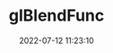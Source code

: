 ---
title: glBlendFunc
permalink: /glsc/glBlendFunc
date: 2022-07-12 11:23:10
tags: [OpenGL,OpenGL SC,OpenGL SC 1.0]
keywords: [OpenGL,OpenGL SC,OpenGL SC 1.0]
categories: OpenGL
index_img: /img/opengl.jpg
---